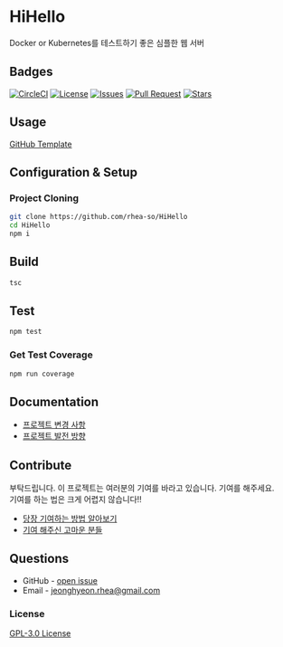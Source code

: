 # HiHello

Docker or Kubernetes를 테스트하기 좋은 심플한 웹 서버

## Badges

<!-- Badges -->
[![CircleCI](https://circleci.com/gh/rhea-so/HiHello/tree/main.svg?style=svg)](https://circleci.com/gh/rhea-so/HiHello/tree/main)
[![License](https://img.shields.io/github/license/rhea-so/HiHello)](https://raw.githubusercontent.com/rhea-so/HiHello/main/LICENSE)
[![Issues](https://img.shields.io/github/issues/rhea-so/HiHello)](https://github.com/rhea-so/HiHello/issues)
[![Pull Request](https://img.shields.io/github/issues-pr/rhea-so/HiHello)](https://github.com/rhea-so/HiHello/pulls)
[![Stars](https://img.shields.io/github/stars/rhea-so/HiHello)](https://github.com/rhea-so/HiHello)

## Usage

[GitHub Template](https://velog.io/@bgm537/Github%EC%9D%98-%EC%83%88%EB%A1%9C%EC%9A%B4-%EA%B8%B0%EB%8A%A5-Template-repository-%EC%97%90-%EB%8C%80%ED%95%B4-%EC%95%8C%EC%95%84%EB%B3%B4%EC%9E%90-fsjwpt0x00)

## Configuration & Setup

### Project Cloning

```sh
git clone https://github.com/rhea-so/HiHello
cd HiHello
npm i
```

## Build 

```sh
tsc
```

## Test

```sh
npm test
```

### Get Test Coverage

```sh
npm run coverage
```

## Documentation

* [프로젝트 변경 사항](https://github.com/rhea-so/HiHello/blob/main/CHANGELOG.md)
* [프로젝트 발전 방향](https://github.com/rhea-so/HiHello/blob/main/ROADMAP.md)

## Contribute

부탁드립니다. 이 프로젝트는 여러분의 기여를 바라고 있습니다. 기여를 해주세요.  
기여를 하는 법은 크게 어렵지 않습니다!!

* [당장 기여하는 방법 알아보기](https://github.com/rhea-so/HiHello/blob/main/CONTRIBUTING.md)
* [기여 해주신 고마운 분들](https://github.com/rhea-so/HiHello/blob/main/CONTRIBUTORS.md)

## Questions

* GitHub - [open issue](https://github.com/rhea-so/HiHello/issues)
* Email - [jeonghyeon.rhea@gmail.com](mailto:jeonghyeon.rhea@gmail.com?subject=[GitHub]%20Project%20Moon%20Community-Question)

### License

[GPL-3.0 License](https://github.com/rhea-so/HiHello/blob/main/LICENSE)
